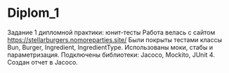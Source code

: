 # Diplom_1
Задание 1 дипломной практики: юнит-тесты
Работа велась с сайтом https://stellarburgers.nomoreparties.site/
Были покрыты тестами классы Bun, Burger, Ingredient, IngredientType. Использованы моки, стабы и параметризация.
Подключены библиотеки: Jacoco, Mockito, JUnit 4.
Создан отчет в Jacoco.
